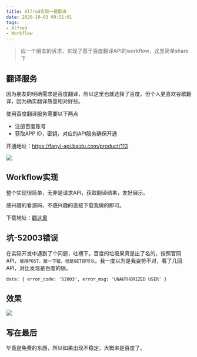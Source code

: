 ```yaml
---
title: Alfred实现一键翻译
date: 2020-10-03 09:51:01
tags:
- Alfred
- Workflow
---
```

> 应一个朋友的诉求，实现了基于百度翻译API的workflow，这里简单share下

## 翻译服务
因为朋友的明确需求是百度翻译，所以这里也就选择了百度。但个人更喜欢谷歌翻译，因为确实翻译质量相对好些。

使用百度翻译服务需要以下两点

- 注册百度账号
- 获取APP ID，密钥，对应的API服务确保开通

开通地址：https://fanyi-api.baidu.com/product/113

![](https://static.1991421.cn/2020/2020-10-02-170306.jpeg)


## Workflow实现
整个实现很简单，无非是请求API，获取翻译结果，友好展示。

感兴趣的看源码，不感兴趣的直接下载我做的即可。

下载地址：[戳这里](https://github.com/alanhg/alfred-workflows/tree/master/translate)

## 坑-52003错误

在实际开发中遇到了个问题，吐槽下。百度的垃圾果真是出了名的，按照官网API，`使用POST，报一下错，但是GET却可以`。我一度以为是我姿势不对，看了几回API，对比发现是百度的锅。

```
data: { error_code: '52003', error_msg: 'UNAUTHORIZED USER' }
```
## 效果

![](https://static.1991421.cn/2020/2020-10-03-105245.gif)

## 写在最后

毕竟是免费的东西，所以如果出现不稳定，大概率是百度了。



